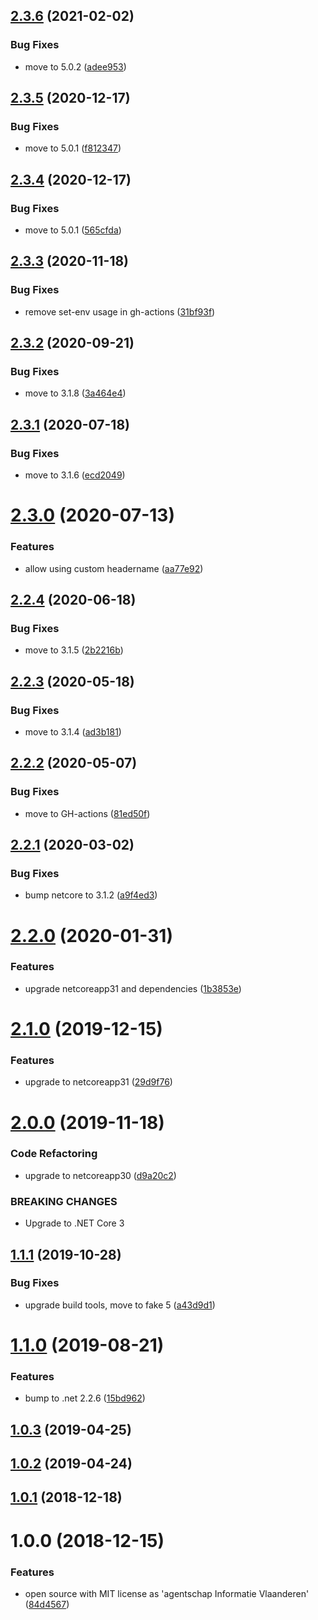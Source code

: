 ## [2.3.6](https://github.com/informatievlaanderen/response-correlationid-middleware/compare/v2.3.5...v2.3.6) (2021-02-02)


### Bug Fixes

* move to 5.0.2 ([adee953](https://github.com/informatievlaanderen/response-correlationid-middleware/commit/adee9537a1f1d6f5dd6c40857d1a9b27f9a44cbf))

## [2.3.5](https://github.com/informatievlaanderen/response-correlationid-middleware/compare/v2.3.4...v2.3.5) (2020-12-17)


### Bug Fixes

* move to 5.0.1 ([f812347](https://github.com/informatievlaanderen/response-correlationid-middleware/commit/f812347a0d12a4f0db20d25f0218e3db2dfab475))

## [2.3.4](https://github.com/informatievlaanderen/response-correlationid-middleware/compare/v2.3.3...v2.3.4) (2020-12-17)


### Bug Fixes

* move to 5.0.1 ([565cfda](https://github.com/informatievlaanderen/response-correlationid-middleware/commit/565cfda35ffb90e78b62c6628048590c12cda264))

## [2.3.3](https://github.com/informatievlaanderen/response-correlationid-middleware/compare/v2.3.2...v2.3.3) (2020-11-18)


### Bug Fixes

* remove set-env usage in gh-actions ([31bf93f](https://github.com/informatievlaanderen/response-correlationid-middleware/commit/31bf93ff25ca4a064d98f5b0ab95b39b2591c4db))

## [2.3.2](https://github.com/informatievlaanderen/response-correlationid-middleware/compare/v2.3.1...v2.3.2) (2020-09-21)


### Bug Fixes

* move to 3.1.8 ([3a464e4](https://github.com/informatievlaanderen/response-correlationid-middleware/commit/3a464e496da7fce7abd0bf732e3e925960740a15))

## [2.3.1](https://github.com/informatievlaanderen/response-correlationid-middleware/compare/v2.3.0...v2.3.1) (2020-07-18)


### Bug Fixes

* move to 3.1.6 ([ecd2049](https://github.com/informatievlaanderen/response-correlationid-middleware/commit/ecd2049ae14b1a497406984d5334ca18e4b1e147))

# [2.3.0](https://github.com/informatievlaanderen/response-correlationid-middleware/compare/v2.2.4...v2.3.0) (2020-07-13)


### Features

* allow using custom headername ([aa77e92](https://github.com/informatievlaanderen/response-correlationid-middleware/commit/aa77e92c12e117808631b8df1cfbecd60e153bf5))

## [2.2.4](https://github.com/informatievlaanderen/response-correlationid-middleware/compare/v2.2.3...v2.2.4) (2020-06-18)


### Bug Fixes

* move to 3.1.5 ([2b2216b](https://github.com/informatievlaanderen/response-correlationid-middleware/commit/2b2216bb1453938f4c25ab30e73a3755a284368e))

## [2.2.3](https://github.com/informatievlaanderen/response-correlationid-middleware/compare/v2.2.2...v2.2.3) (2020-05-18)


### Bug Fixes

* move to 3.1.4 ([ad3b181](https://github.com/informatievlaanderen/response-correlationid-middleware/commit/ad3b18136160d4c1c4d4189d042f524945fefbf5))

## [2.2.2](https://github.com/informatievlaanderen/response-correlationid-middleware/compare/v2.2.1...v2.2.2) (2020-05-07)


### Bug Fixes

* move to GH-actions ([81ed50f](https://github.com/informatievlaanderen/response-correlationid-middleware/commit/81ed50fd589ea6af19862a99eebb4ff38a098303))

## [2.2.1](https://github.com/informatievlaanderen/response-correlationid-middleware/compare/v2.2.0...v2.2.1) (2020-03-02)


### Bug Fixes

* bump netcore to 3.1.2 ([a9f4ed3](https://github.com/informatievlaanderen/response-correlationid-middleware/commit/a9f4ed307c43e0ea1fd85f2983a8dc8da4322645))

# [2.2.0](https://github.com/informatievlaanderen/response-correlationid-middleware/compare/v2.1.0...v2.2.0) (2020-01-31)


### Features

* upgrade netcoreapp31 and dependencies ([1b3853e](https://github.com/informatievlaanderen/response-correlationid-middleware/commit/1b3853e22d1c3d73ed74396005f12491c7467242))

# [2.1.0](https://github.com/informatievlaanderen/response-correlationid-middleware/compare/v2.0.0...v2.1.0) (2019-12-15)


### Features

* upgrade to netcoreapp31 ([29d9f76](https://github.com/informatievlaanderen/response-correlationid-middleware/commit/29d9f76360cad6548b7442e4c05c696b9849ffa9))

# [2.0.0](https://github.com/informatievlaanderen/response-correlationid-middleware/compare/v1.1.1...v2.0.0) (2019-11-18)


### Code Refactoring

* upgrade to netcoreapp30 ([d9a20c2](https://github.com/informatievlaanderen/response-correlationid-middleware/commit/d9a20c2))


### BREAKING CHANGES

* Upgrade to .NET Core 3

## [1.1.1](https://github.com/informatievlaanderen/response-correlationid-middleware/compare/v1.1.0...v1.1.1) (2019-10-28)


### Bug Fixes

* upgrade build tools, move to fake 5 ([a43d9d1](https://github.com/informatievlaanderen/response-correlationid-middleware/commit/a43d9d1))

# [1.1.0](https://github.com/informatievlaanderen/response-correlationid-middleware/compare/v1.0.3...v1.1.0) (2019-08-21)


### Features

* bump to .net 2.2.6 ([15bd962](https://github.com/informatievlaanderen/response-correlationid-middleware/commit/15bd962))

## [1.0.3](https://github.com/informatievlaanderen/response-correlationid-middleware/compare/v1.0.2...v1.0.3) (2019-04-25)

## [1.0.2](https://github.com/informatievlaanderen/response-correlationid-middleware/compare/v1.0.1...v1.0.2) (2019-04-24)

## [1.0.1](https://github.com/informatievlaanderen/response-correlationid-middleware/compare/v1.0.0...v1.0.1) (2018-12-18)

# 1.0.0 (2018-12-15)


### Features

* open source with MIT license as 'agentschap Informatie Vlaanderen' ([84d4567](https://github.com/informatievlaanderen/response-correlationid-middleware/commit/84d4567))
